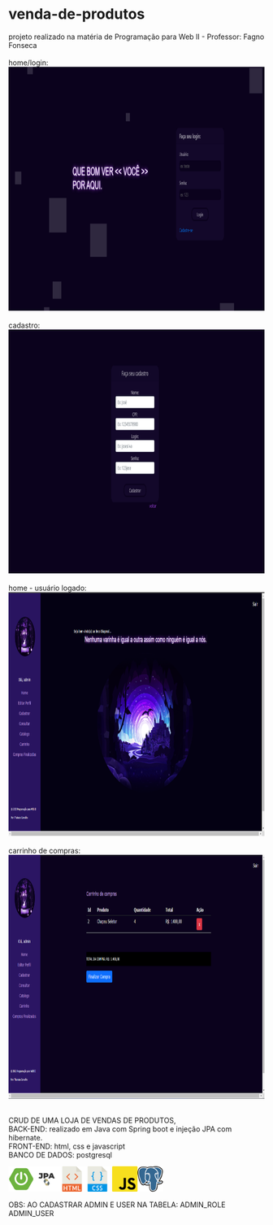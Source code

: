 # venda-de-produtos 
projeto realizado na matéria de Programação para Web II - Professor: Fagno Fonseca <br><br>
home/login: <br>
<img src="login.png" width="853" height="480"> <br><br>
cadastro: <br>
<img src="cadastro.png" width="853" height="480"> <br><br>
home - usuário logado: <br>
<img src="home-admin.png" width="853" height="480"> <br><br>
carrinho de compras: <br>
<img src="carrinho.png" width="853" height="480"> <br><br>


CRUD DE UMA LOJA DE VENDAS DE PRODUTOS, <br>
BACK-END: realizado em Java com Spring boot e injeção JPA com hibernate. <br>
FRONT-END: html, css e javascript <br>
BANCO DE DADOS: postgresql

<img src="spring-boot.png" width="50" height="50"><img src="jpa.png" width="50" height="50"><img src="html.png" width="50" height="50"><img src="css.png" width="50" height="50">
<img src="javascript.png" width="50" height="50"><img src="postgre.png" width="50" height="50">

OBS: AO CADASTRAR ADMIN E USER NA TABELA: ADMIN_ROLE ADMIN_USER
